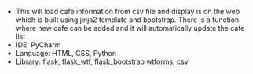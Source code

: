 <ul>
  <li>This will load cafe information from csv file and display is on the web which is built using jinja2 template and bootstrap. There is a function where new cafe can be added and it will automatically update the cafe list</li>
  <li>IDE: PyCharm</li>
  <li>Language: HTML, CSS, Python</li>
  <li>Library: flask, flask_wtf, flask_bootstrap wtforms, csv </li>
</ul>
